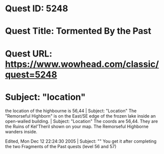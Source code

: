 # Quest ID: 5248
# Quest Title: Tormented By the Past
# Quest URL: https://www.wowhead.com/classic/quest=5248
# Subject: "location"
the location of the highbourne is 56,44 | Subject: "Location"
The "Remorseful Highborn" is on the East/SE edge of the frozen lake inside an open-walled building. | Subject: "Location"
The coords are 56,44. They are the Ruins of Kel'Theril shown on your map. The Remorseful Highborne wanders inside.

Edited, Mon Dec 12 22:24:30 2005 | Subject: "<Blank>"
You get it after completing the two Fragments of the Past quests (level 56 and 57)